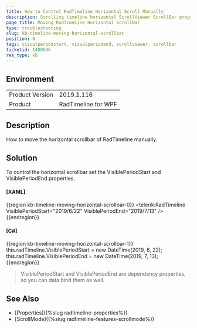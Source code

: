 ```yaml
---
title: How to Control RadTimeline Horizontal Scroll Manually
description: Scrolling timeline horizontal ScrollViewer ScrollBar programmatically
page_title: Moving RadTimeLine Horizontal ScrollBar
type: troubleshooting
slug: kb-timeline-moving-horizontal-scrollbar
position: 0
tags: visualperiodstart, visualperiodend, scrollviewer, scrollbar
ticketid: 1400046
res_type: kb
---
```


## Environment
<table>
	<tr>
		<td>Product Version</td>
		<td>2019.1.116</td>
	</tr>
	<tr>
		<td>Product</td>
		<td>RadTimeline for WPF</td>
	</tr>
</table>

## Description

How to move the horizontal scrollbar of RadTimeline manually.

## Solution

To control the horizontal scrollbar set the VisiblePeriodStart and VisiblePeriodEnd properties.

#### __[XAML]__
{{region kb-timeline-moving-horizontal-scrollbar-0}}
	<telerik:RadTimeline VisiblePeriodStart="2019/6/22"
						 VisiblePeriodEnd="2019/7/13" />
{{endregion}}

#### __[C#]__
{{region kb-timeline-moving-horizontal-scrollbar-1}}
	this.radTimeline.VisiblePeriodStart = new DateTime(2019, 6, 22);
	this.radTimeline.VisiblePeriodEnd = new DateTime(2019, 7, 13);
{{endregion}}

> VisiblePeriodStart and VisiblePeriodEnd are dependency properties, so you can data bind them as well.

## See Also  
* [Properties]({%slug radtimeline-properties%})
* [ScrollMode]({%slug radtimeline-features-scrollmode%})